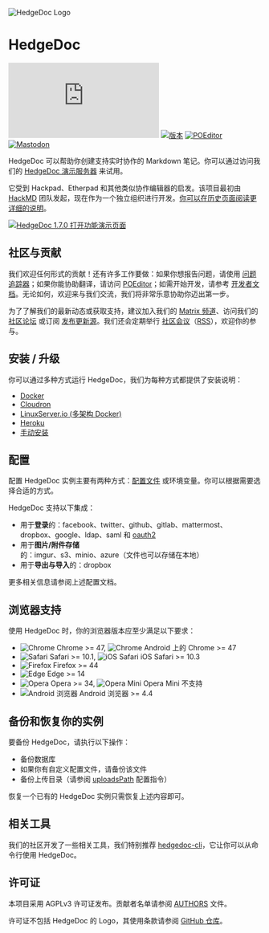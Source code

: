 ![HedgeDoc Logo](docs/content/images/hedgedoc_logo_black.svg)

# HedgeDoc

[![#HedgeDoc on matrix.org][matrix.org-image]][matrix.org-url]
[![版本][github-version-badge]][github-release-page]
[![POEditor][poeditor-image]][poeditor-url]
[![Mastodon][social-mastodon-image]][social-mastodon]

HedgeDoc 可以帮助你创建支持实时协作的 Markdown 笔记。你可以通过访问我们的 [HedgeDoc 演示服务器][hedgedoc-demo] 来试用。

它受到 Hackpad、Etherpad 和其他类似协作编辑器的启发。该项目最初由 [HackMD](https://hackmd.io) 团队发起，现在作为一个独立组织进行开发。[你可以在历史页面阅读更详细的说明][history]。

[![HedgeDoc 1.7.0 打开功能演示页面](public/screenshot.png)][hedgedoc-demo-features]

## 社区与贡献

我们欢迎任何形式的贡献！还有许多工作要做：如果你想报告问题，请使用 [问题追踪器][github-issue-tracker]；如果你能协助翻译，请访问 [POEditor][poeditor-url]；如需开始开发，请参考 [开发者文档][developer-documentation]。无论如何，欢迎来与我们交流，我们将非常乐意协助你迈出第一步。

为了了解我们的最新动态或获取支持，建议加入我们的 [Matrix 频道][matrix.org-url]、访问我们的 [社区论坛][hedgedoc-community] 或订阅 [发布更新源][github-release-feed]。我们还会定期举行 [社区会议][hedgedoc-community-calls]（[RSS](https://community.hedgedoc.org/t/codimd-community-call/19.rss)），欢迎你的参与。

## 安装 / 升级

你可以通过多种方式运行 HedgeDoc，我们为每种方式都提供了安装说明：

- [Docker][setup-docker]
- [Cloudron][setup-cloudron]
- [LinuxServer.io (多架构 Docker)][setup-docker-linuxserver]
- [Heroku][setup-heroku]
- [手动安装][setup-manual]

## 配置

配置 HedgeDoc 实例主要有两种方式：[配置文件][configuration] 或环境变量。你可以根据需要选择合适的方式。

HedgeDoc 支持以下集成：

- 用于**登录**的：facebook、twitter、github、gitlab、mattermost、dropbox、google、ldap、saml 和 [oauth2][configuration-oauth]
- 用于**图片/附件存储**的：imgur、s3、minio、azure（文件也可以存储在本地）
- 用于**导出与导入**的：dropbox

更多相关信息请参阅上述配置文档。

## 浏览器支持

使用 HedgeDoc 时，你的浏览器版本应至少满足以下要求：

- ![Chrome](https://raw.githubusercontent.com/alrra/browser-logos/HEAD/src/chrome/chrome_24x24.png) Chrome >= 47, ![Chrome](https://raw.githubusercontent.com/alrra/browser-logos/HEAD/src/chrome/chrome_24x24.png) Android 上的 Chrome >= 47
- ![Safari](https://raw.githubusercontent.com/alrra/browser-logos/HEAD/src/safari/safari_24x24.png) Safari >= 10.1, ![iOS Safari](https://raw.githubusercontent.com/alrra/browser-logos/HEAD/src/safari-ios/safari-ios_24x24.png) iOS Safari >= 10.3
- ![Firefox](https://raw.githubusercontent.com/alrra/browser-logos/HEAD/src/firefox/firefox_24x24.png) Firefox >= 44
- ![Edge](https://raw.githubusercontent.com/alrra/browser-logos/HEAD/src/edge/edge_24x24.png) Edge >= 14
- ![Opera](https://raw.githubusercontent.com/alrra/browser-logos/HEAD/src/opera/opera_24x24.png) Opera >= 34, ![Opera Mini](https://raw.githubusercontent.com/alrra/browser-logos/HEAD/src/opera-mini/opera-mini_24x24.png) Opera Mini 不支持
- ![Android 浏览器](https://raw.githubusercontent.com/alrra/browser-logos/HEAD/src/android-webview-beta/android-webview-beta_24x24.png) Android 浏览器 >= 4.4

## 备份和恢复你的实例

要备份 HedgeDoc，请执行以下操作：

- 备份数据库
- 如果你有自定义配置文件，请备份该文件
- 备份上传目录（请参阅 [uploadsPath][configuration-paths] 配置指令）

恢复一个已有的 HedgeDoc 实例只需恢复上述内容即可。

## 相关工具

我们的社区开发了一些相关工具，我们特别推荐 [hedgedoc-cli](https://github.com/hedgedoc/cli)，它让你可以从命令行使用 HedgeDoc。

## 许可证

本项目采用 AGPLv3 许可证发布。贡献者名单请参阅 [AUTHORS](AUTHORS) 文件。

许可证不包括 HedgeDoc 的 Logo，其使用条款请参阅 [GitHub 仓库](https://github.com/hedgedoc/hedgedoc-logo)。

[configuration-oauth]: https://docs.hedgedoc.org/configuration/#oauth2-login
[configuration]: https://docs.hedgedoc.org/configuration/
[configuration-paths]: https://docs.hedgedoc.org/configuration/#hedgedoc-paths-stuff
[setup-docker]: https://docs.hedgedoc.org/setup/docker/
[setup-cloudron]: https://docs.hedgedoc.org/setup/cloudron/
[setup-docker-linuxserver]: https://docs.hedgedoc.org/setup/docker-linuxserver/
[setup-heroku]: https://docs.hedgedoc.org/setup/heroku/
[setup-manual]: https://docs.hedgedoc.org/setup/manual-setup/
[developer-documentation]: https://docs.hedgedoc.org/dev/getting-started/
[history]: https://docs.hedgedoc.org/history/
[matrix.org-image]: https://img.shields.io/matrix/hedgedoc:matrix.org?logo=matrix&server_fqdn=matrix.org
[matrix.org-url]: https://chat.hedgedoc.org
[github-version-badge]: https://img.shields.io/github/release/hedgedoc/hedgedoc.svg
[github-release-page]: https://github.com/hedgedoc/hedgedoc/releases
[github-release-feed]: https://github.com/hedgedoc/hedgedoc/releases.atom
[github-issue-tracker]: https://github.com/hedgedoc/hedgedoc/issues/
[poeditor-image]: https://img.shields.io/badge/POEditor-translate-blue.svg
[poeditor-url]: https://poeditor.com/join/project/1OpGjF2Jir
[hedgedoc-demo]: https://demo.hedgedoc.org
[hedgedoc-demo-features]: https://demo.hedgedoc.org/features
[hedgedoc-community]: https://community.hedgedoc.org
[hedgedoc-community-calls]: https://community.hedgedoc.org/t/codimd-community-call/19
[social-mastodon]: https://social.hedgedoc.org/mastodon
[social-mastodon-image]: https://img.shields.io/mastodon/follow/109259563190314667?domain=https%3A%2F%2Ffosstodon.org&style=social
